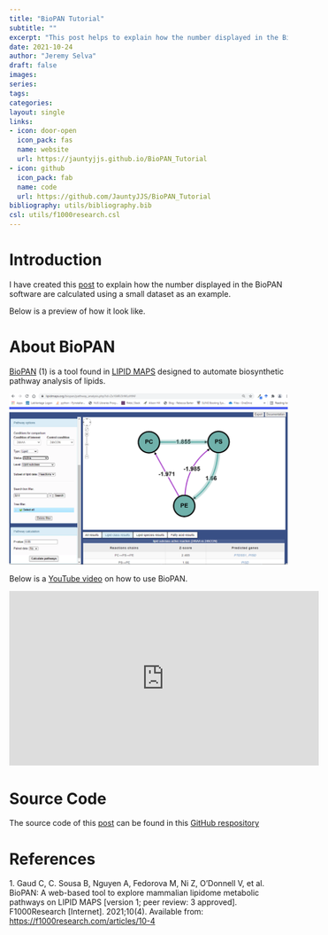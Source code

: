 ```yaml
---
title: "BioPAN Tutorial"
subtitle: ""
excerpt: "This post helps to explain how the number displayed in the BioPAN software are calculated using a small dataset as an example."
date: 2021-10-24
author: "Jeremy Selva"
draft: false
images:
series:
tags:
categories:
layout: single
links:
- icon: door-open
  icon_pack: fas
  name: website
  url: https://jauntyjjs.github.io/BioPAN_Tutorial
- icon: github
  icon_pack: fab
  name: code
  url: https://github.com/JauntyJJS/BioPAN_Tutorial
bibliography: utils/bibliography.bib
csl: utils/f1000research.csl
---
```


# Introduction

I have created this [post](https://jauntyjjs.github.io/BioPAN_Tutorial/) to explain how the number displayed in the BioPAN software are calculated using a small dataset as an example.

Below is a preview of how it look like.

# About BioPAN

[BioPAN](https://f1000research.com/articles/10-4) (1) is a tool found in [LIPID MAPS](https://lipidmaps.org/biopan) designed to automate biosynthetic pathway analysis of lipids.

![](featured.jpg)

Below is a [YouTube video](https://www.youtube.com/watch?v=3OrjRzbCB04) on how to use BioPAN.

<p align="center">
<iframe width="560" height="315" src="https://www.youtube.com/embed/3OrjRzbCB04" frameborder="0" allowfullscreen>
</iframe>
</p>

# Source Code

The source code of this [post](https://jauntyjjs.github.io/BioPAN_Tutorial/) can be found in this [GitHub respository](https://github.com/JauntyJJS/BioPAN_Tutorial)

# References

<div id="refs" class="references csl-bib-body">

<div id="ref-BIOPAN" class="csl-entry">

<span class="csl-left-margin">1. </span><span class="csl-right-inline">Gaud C, C. Sousa B, Nguyen A, Fedorova M, Ni Z, O’Donnell V, et al. BioPAN: A web-based tool to explore mammalian lipidome metabolic pathways on LIPID MAPS \[version 1; peer review: 3 approved\]. F1000Research \[Internet\]. 2021;10(4). Available from: <https://f1000research.com/articles/10-4></span>

</div>

</div>
